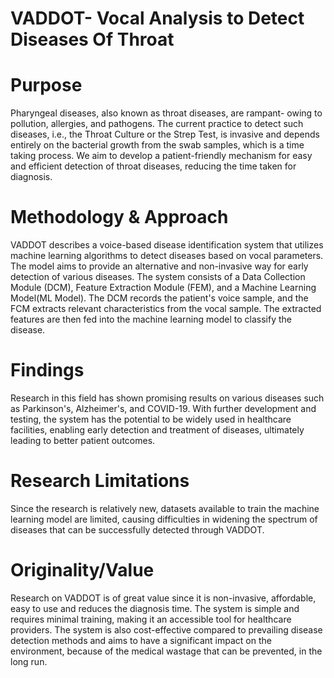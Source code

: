 # VADDOT- Vocal Analysis to Detect Diseases Of Throat
# Purpose
Pharyngeal diseases, also known as throat diseases, are rampant- owing to pollution, allergies, and pathogens. The current practice to detect such diseases, i.e., the Throat Culture or the Strep Test, is invasive and depends entirely on the bacterial growth from the swab samples, which is a time taking process. We aim to develop a patient-friendly mechanism for easy and efficient detection of throat diseases, reducing the time taken for diagnosis.

# Methodology & Approach
VADDOT describes a voice-based disease identification system that utilizes machine learning algorithms to detect diseases based on vocal parameters. The model aims to provide an alternative and non-invasive way for early detection of various diseases. The system consists of a Data Collection Module (DCM), Feature Extraction Module (FEM), and a Machine Learning Model(ML Model). The DCM records the patient's voice sample, and the FCM extracts relevant characteristics from the vocal sample. The extracted features are then fed into the machine learning model to classify the disease. 

# Findings
Research in this field has shown promising results on various diseases such as Parkinson's, Alzheimer's, and COVID-19. With further development and testing, the system has the potential to be widely used in healthcare facilities, enabling early detection and treatment of diseases, ultimately leading to better patient outcomes.

# Research Limitations
Since the research is relatively new, datasets available to train the machine learning model are limited, causing difficulties in widening the spectrum of diseases that can be successfully detected through VADDOT.

# Originality/Value
Research on VADDOT is of great value since it is non-invasive, affordable, easy to use and reduces the diagnosis time. The system is simple and requires minimal training, making it an accessible tool for healthcare providers. The system is also cost-effective compared to prevailing disease detection methods and aims to have a significant impact on the environment, because of the medical wastage that can be prevented, in the long run.
